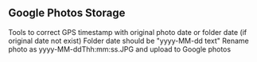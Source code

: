 ## Google Photos Storage

Tools to correct GPS timestamp with original photo date or folder date (if original date not exist)
Folder date should be "yyyy-MM-dd text"
Rename photo as yyyy-MM-ddThh:mm:ss.JPG and upload to Google photos

